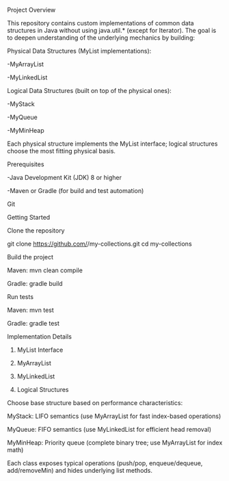 Project Overview

This repository contains custom implementations of common data structures in Java without using java.util.* (except for Iterator). The goal is to deepen understanding of the underlying mechanics by building:

Physical Data Structures (MyList implementations):

-MyArrayList

-MyLinkedList

Logical Data Structures (built on top of the physical ones):

-MyStack

-MyQueue

-MyMinHeap

Each physical structure implements the MyList<T> interface; logical structures choose the most fitting physical basis.


Prerequisites

-Java Development Kit (JDK) 8 or higher

-Maven or Gradle (for build and test automation)


Git

Getting Started

Clone the repository

git clone https://github.com/<your-username>/my-collections.git
cd my-collections


Build the project

Maven: mvn clean compile

Gradle: gradle build

Run tests

Maven: mvn test

Gradle: gradle test


Implementation Details

1. MyList Interface

2. MyArrayList

3. MyLinkedList 

4. Logical Structures

Choose base structure based on performance characteristics:

MyStack: LIFO semantics (use MyArrayList for fast index-based operations)

MyQueue: FIFO semantics (use MyLinkedList for efficient head removal)

MyMinHeap: Priority queue (complete binary tree; use MyArrayList for index math)

Each class exposes typical operations (push/pop, enqueue/dequeue, add/removeMin) and hides underlying list methods.


